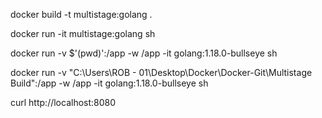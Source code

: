 docker build -t multistage:golang .

docker run -it multistage:golang sh 

docker run -v $'(pwd)':/app -w /app -it golang:1.18.0-bullseye sh


docker run -v "C:\Users\ROB - 01\Desktop\Docker\Docker-Git\Multistage Build":/app -w /app -it golang:1.18.0-bullseye sh

curl http://localhost:8080
